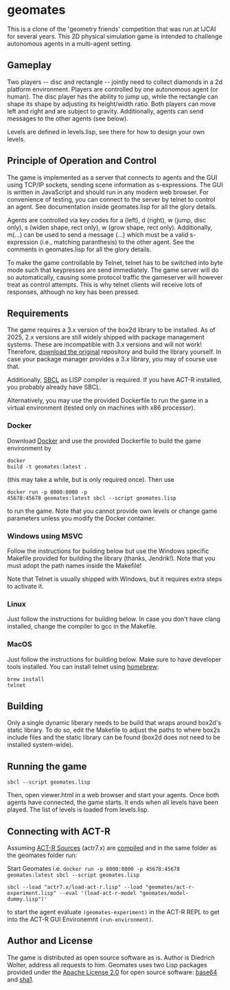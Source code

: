 # geomates
This is a clone of the 'geometry friends' competition that was run at IJCAI for several years. This 2D physical simulation game is intended to challenge autonomous agents in a multi-agent setting.

## Gameplay
Two players -- disc and rectangle -- jointly need to collect diamonds in a 2d platform environment. Players are controlled by one autonomous agent (or human). The disc player has the ability to jump up, while the rectangle can shape its shape by adjusting its height/width ratio. Both players can move left and right and are subject to gravity. Additionally, agents can send messages to the other agents (see below).

Levels are defined in levels.lisp, see there for how to design your own levels.

## Principle of Operation and Control
The game is implemented as a server that connects to agents and the GUI using TCP/IP sockets, sending scene information as s-expressions. The GUI is written in JavaScript and should run in any modern web browser.
For convenience of testing, you can connect to the server by telnet to control an agent. See documentation inside geomates.lisp for all the glory details.

Agents are controlled via key codes for a (left), d (right), w (jump, disc only), s (widen shape, rect only), w (grow shape, rect only). Additionally, m(...) can be used to send a message (...) which must be a valid s-expression (i.e., matching paranthesis) to the other agent. See the comments in geomates.lisp for all the glory details.

To make the game controllable by Telnet, telnet has to be switched into byte mode such that keypresses are send immediately. The game server will do so automatically, causing some protocol traffic the gameserver will however treat as control attempts. This is why telnet clients will receive lots of responses, although no key has been pressed.  

## Requirements
The game requires a 3.x version of the box2d library to be installed. As of 2025, 2.x versions are still widely shipped with package management systems. These are incompatible with 3.x versions and will not work! Therefore, [download the original](https://github.com/erincatto/box2d) repository and build the library yourself. In case your package manager provides a 3.x library, you may of course use that.

Additionally, [SBCL](https://sbcl.org) as LISP compiler is required. If you have ACT-R installed, you probably already have SBCL.

Alternatively, you may use the provided Dockerfile to run the game in a virtual environment (tested only on machines with x86 processor).

### Docker
Download [Docker](https://www.docker.com) and use the provided Dockerfile to build the game environment by <pre><code>docker build -t geomates:latest .</code></pre> (this may take a while, but is only required once). Then use <pre><code>docker run -p 8000:8000 -p 45678:45678 geomates:latest sbcl --script geomates.lisp</code></pre> to run the game. Note that you cannot provide own levels or change game parameters unless you modify the Docker container.

### Windows using MSVC
Follow the instructions for building below but use the Windows specific Makefile provided for building the library (thanks, Jendrik!). Note that you must adopt the path names inside the Makefile!

Note that Telnet is usually shipped with Windows, but it requires extra steps to activate it.

### Linux
Just follow the instructions for building below. In case you don't have clang installed, change the compiler to gcc in the Makefile.

### MacOS
Just follow the instructions for building below. Make sure to have developer tools installed. You can install telnet using [homebrew](https://brew.sh): <pre><code>brew install telnet</code></pre>

## Building
Only a single dynamic liberary needs to be build that wraps around box2d's static library. To do so, edit the Makefile to adjust the paths to where box2s include files and the static library can be found (box2d does not need to be installed system-wide).

## Running the game
```sbcl --script geomates.lisp```

Then, open viewer.html in a web browser and start your agents. Once both agents have connected, the game starts. It ends when all levels have been played. The list of levels is loaded from levels.lisp.

## Connecting with ACT-R

Assuming [ACT-R Sources](http://act-r.psy.cmu.edu/actr7.x/actr7.x.zip)  (actr7.x) are [compiled](http://act-r.psy.cmu.edu/actr7.x/QuickStart.txt) and in the same folder as the geomates folder run:

Start Geomates i.e. ``docker run -p 8000:8000 -p 45678:45678 geomates:latest sbcl --script geomates.lisp``

```
sbcl --load "actr7.x/load-act-r.lisp" --load "geomates/act-r-experiment.lisp" --eval '(load-act-r-model "geomates/model-dummy.lisp")'
```

to start the agent evaluate `(geomates-experiment)` in the ACT-R REPL to get into the ACT-R GUI Environemnt `(run-environment)`.


## Author and License 

The game is distributed as open source software as is. Author is Diedrich Wolter, address all requests to him. Geomates uses two Lisp packages provided under the [Apache License 2.0](https://www.apache.org/licenses/LICENSE-2.0) for open source software: [base64](https://github.com/massung/base64) and [sha1](https://github.com/massung/sha1).
